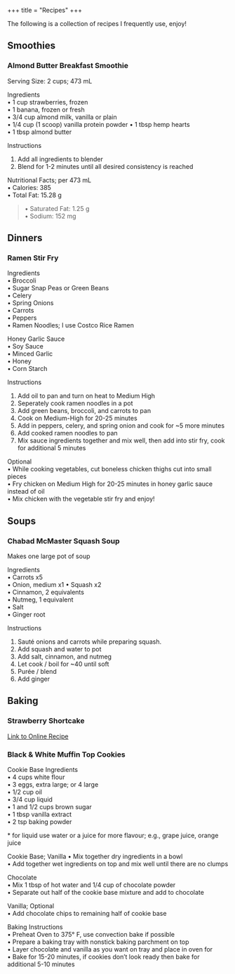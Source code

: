 +++
title = "Recipes"
+++

The following is a collection of recipes I frequently use, enjoy!

## Smoothies

### Almond Butter Breakfast Smoothie

Serving Size: 2 cups; 473 mL

Ingredients  
• 1 cup strawberries, frozen  
• 1 banana, frozen or fresh  
• 3/4 cup almond milk, vanilla or plain  
• 1/4 cup (1 scoop) vanilla protein powder
• 1 tbsp hemp hearts  
• 1 tbsp almond butter

Instructions
1. Add all ingredients to blender
2. Blend for 1-2 minutes until all desired consistency is reached

Nutritional Facts; per 473 mL  
• Calories: 385  
• Total Fat: 15.28 g  
>• Saturated Fat: 1.25 g  
• Sodium: 152 mg



## Dinners

### Ramen Stir Fry

Ingredients  
• Broccoli  
• Sugar Snap Peas or Green Beans  
• Celery  
• Spring Onions  
• Carrots  
• Peppers  
• Ramen Noodles; I use Costco Rice Ramen

Honey Garlic Sauce  
• Soy Sauce  
• Minced Garlic  
• Honey  
• Corn Starch

Instructions
1. Add oil to pan and turn on heat to Medium High  
2. Seperately cook ramen noodles in a pot  
3. Add green beans, broccoli, and carrots to pan  
4. Cook on Medium-High for 20-25 minutes  
5. Add in peppers, celery, and spring onion and cook for ~5 more minutes  
6. Add cooked ramen noodles to pan  
7. Mix sauce ingredients together and mix well, then add into stir fry, cook for additional 5 minutes

Optional  
• While cooking vegetables, cut boneless chicken thighs cut into small pieces  
• Fry chicken on Medium High for 20-25 minutes in honey garlic sauce instead of oil  
• Mix chicken with the vegetable stir fry and enjoy!

## Soups

### Chabad McMaster Squash Soup

Makes one large pot of soup

Ingredients  
• Carrots x5  
• Onion, medium x1 
• Squash x2  
• Cinnamon, 2 equivalents  
• Nutmeg, 1 equivalent  
• Salt  
• Ginger root

Instructions
1. Sauté onions and carrots while preparing squash.
2. Add squash and water to pot
3. Add salt, cinnamon, and nutmeg
4. Let cook / boil for ~40 until soft
5. Purée / blend
6. Add ginger

## Baking

### Strawberry Shortcake

[Link to Online Recipe](https://drivemehungry.com/easy-sponge-cake/#recipe)

### Black & White Muffin Top Cookies

Cookie Base Ingredients  
• 4 cups white flour  
• 3 eggs, extra large; or 4 large  
• 1/2 cup oil  
• 3/4 cup liquid  
• 1 and 1/2 cups brown sugar  
• 1 tbsp vanilla extract  
• 2 tsp baking powder

\*  for liquid use water or a juice for more flavour; e.g., grape juice, orange juice

Cookie Base; Vanilla
• Mix together dry ingredients in a bowl  
• Add together wet ingredients on top and mix well until there are no clumps

Chocolate  
• Mix 1 tbsp of hot water and 1/4 cup of chocolate powder  
• Separate out half of the cookie base mixture and add to chocolate

Vanilla; Optional  
• Add chocolate chips to remaining half of cookie base

Baking Instructions  
• Preheat Oven to 375° F, use convection bake if possible  
• Prepare a baking tray with nonstick baking parchment on top  
• Layer chocolate and vanilla as you want on tray and place in oven for  
• Bake for 15-20 minutes, if cookies don’t look ready then bake for additional 5-10 minutes
